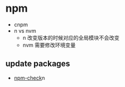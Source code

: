 # npm

* cnpm
* n vs nvm
  * n 改变版本的时候对应的全局模块不会改变
  * nvm 需要修改环境变量

## update packages

* [npm-check](https://www.npmjs.com/package/npm-check)n
